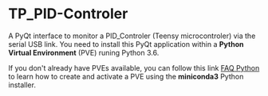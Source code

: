 # TP_PID-Controler

A PyQt interface to monitor a PID_Controler (Teensy microcontroler) via the serial USB link. 
You need to install this PyQt application within a __Python Virtual Environment__ (PVE) runing Python 3.6.</br>

If you don't already have PVEs available, you can follow this link <A href="https://learn.e.ros4.pro/fr/faq/python3/venv/">FAQ Python</A> to learn how to create and activate a PVE using the __miniconda3__ Python installer.

